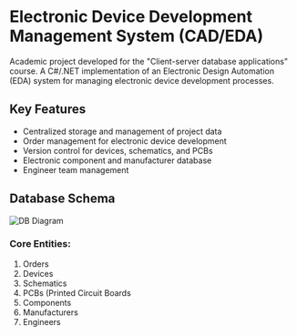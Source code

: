 # Electronic Device Development Management System (CAD/EDA)

Academic project developed for the "Client-server database applications" course. A C#/.NET implementation of an Electronic Design Automation (EDA) system for managing electronic device development processes.

## Key Features

- Centralized storage and management of project data
- Order management for electronic device development
- Version control for devices, schematics, and PCBs
- Electronic component and manufacturer database
- Engineer team management

## Database Schema

![DB Diagram](docs/db_diagram.jpg)

### Core Entities:

1. Orders
2. Devices
3. Schematics
4. PCBs (Printed Circuit Boards
5. Components
6. Manufacturers
7. Engineers
